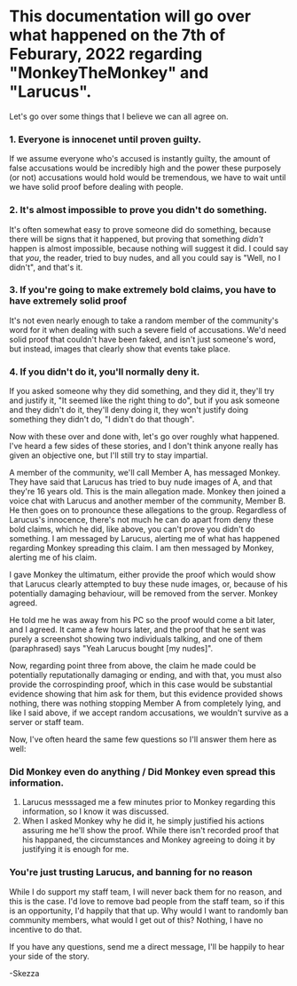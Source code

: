 # This documentation will go over what happened on the 7th of Feburary, 2022 regarding "MonkeyTheMonkey" and "Larucus".

Let's go over some things that I believe we can all agree on.

### 1. Everyone is innocenet until proven guilty.
If we assume everyone who's accused is instantly guilty, the amount of false accusations would be incredibly high and the power these purposely (or not) accusations would hold would be tremendous, we have to wait until we have solid proof before dealing with people.

### 2. It's almost impossible to prove you didn't do something.
It's often somewhat easy to prove someone did do something, because there will be signs that it happened, but proving that something *didn't* happen is almost impossible, because nothing will suggest it did. I could say that *you*, the reader, tried to buy nudes, and all you could say is "Well, no I didn't", and that's it.

### 3. If you're going to make extremely bold claims, you have to have extremely solid proof
It's not even nearly enough to take a random member of the community's word for it when dealing with such a severe field of accusations. We'd need solid proof that couldn't have been faked, and isn't just someone's word, but instead, images that clearly show that events take place.

### 4. If you didn't do it, you'll normally deny it.
If you asked someone why they did something, and they did it, they'll try and justify it, "It seemed like the right thing to do", but if you ask someone and they didn't do it, they'll deny doing it, they won't justify doing something they didn't do, "I didn't do that though".

Now with these over and done with, let's go over roughly what happened. I've heard a few sides of these stories, and I don't think anyone really has given an objective one, but I'll still try to stay impartial.

A member of the community, we'll call Member A, has messaged Monkey. They have said that Larucus has tried to buy nude images of A, and that they're 16 years old.
This is the main allegation made.
Monkey then joined a voice chat with Larucus and another member of the community, Member B. He then goes on to pronounce these allegations to the group.
Regardless of Larucus's innocence, there's not much he can do apart from deny these bold claims, which he did, like above, you can't prove you didn't do something.
I am messaged by Larucus, alerting me of what has happened regarding Monkey spreading this claim. I am then messaged by Monkey, alerting me of his claim.

I gave Monkey the ultimatum, either provide the proof which would show that Larucus clearly attempted to buy these nude images, or, because of his potentially damaging behaviour, will be removed from the server. Monkey agreed.

He told me he was away from his PC so the proof would come a bit later, and I agreed. It came a few hours later, and the proof that he sent was purely a screenshot showing two individuals talking, and one of them (paraphrased) says "Yeah Larucus bought [my nudes]".

Now, regarding point three from above, the claim he made could be potentially reputationally damaging or ending, and with that, you must also provide the corrospinding proof, which in this case would be substantial evidence showing that him ask for them, but this evidence provided shows nothing, there was nothing stopping Member A from completely lying, and like I said above, if we accept random accusations, we wouldn't survive as a server or staff team.

Now, I've often heard the same few questions so I'll answer them here as well:

### Did Monkey even do anything / Did Monkey even spread this information.
1. Larucus messsaged me a few minutes prior to Monkey regarding this information, so I know it was discussed.
2. When I asked Monkey why he did it, he simply justified his actions assuring me he'll show the proof.
While there isn't recorded proof that his happaned, the circumstances and Monkey agreeing to doing it by justifying it is enough for me.

### You're just trusting Larucus, and banning for no reason
While I do support my staff team, I will never back them for no reason, and this is the case. I'd love to remove bad people from the staff team, so if this is an opportunity, I'd happily that that up.
Why would I want to randomly ban community members, what would I get out of this? Nothing, I have no incentive to do that.

If you have any questions, send me a direct message, I'll be happily to hear your side of the story.

-Skezza
